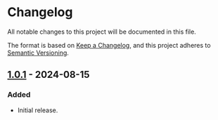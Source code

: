 # Changelog
All notable changes to this project will be documented in this file.

The format is based on [Keep a Changelog](https://keepachangelog.com/en/1.0.0/),
and this project adheres to [Semantic Versioning](https://semver.org/spec/v2.0.0.html).

## [1.0.1] - 2024-08-15
### Added
- Initial release.

[1.0.1]: https://github.com/ingenious-dev/kra-etims-api-python/releases/tag/1.0.1
